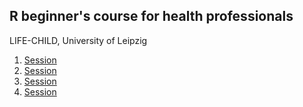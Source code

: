 ## R beginner's course for health professionals

LIFE-CHILD, University of Leipzig

1. [Session](https://tpeschel.github.io/R-Course/sessions/session4/slides/html/talk.html)
2. [Session](https://tpeschel.github.io/R-Course/sessions/session4/slides/html/talk.html)
3. [Session](https://tpeschel.github.io/R-Course/sessions/session4/slides/html/talk.html)
4. [Session](https://tpeschel.github.io/R-Course/sessions/session4/slides/html/talk.html)
